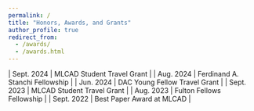 ```yaml
---
permalink: /
title: "Honors, Awards, and Grants"
author_profile: true
redirect_from: 
  - /awards/
  - /awards.html
---
```


| Sept. 2024 | MLCAD Student Travel Grant |
| Aug. 2024 | Ferdinand A. Stanchi Fellowship |
| Jun. 2024 | DAC Young Fellow Travel Grant |
| Sept. 2023 | MLCAD Student Travel Grant |
| Aug. 2023 | Fulton Fellows Fellowship |
| Sept. 2022 | Best Paper Award at MLCAD |
